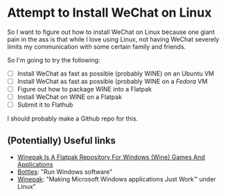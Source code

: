 # Attempt to Install WeChat on Linux

So I want to figure out how to install WeChat on Linux because one giant pain in the ass is that while I love using Linux, not having WeChat severely limits my communication with some certain family and friends.

So I'm going to try the following:

- [ ] Install WeChat as fast as possible (probably WINE) on an Ubuntu VM 
- [ ] Install WeChat as fast as possible (probably WINE on a *Fedora* VM
- [ ] Figure out how to package WINE into a Flatpak
- [ ] Install WeChat on WINE on a Flatpak
- [ ] Submit it to Flathub

I should probably make a Github repo for this.

## (Potentially) Useful links

- [Winepak Is A Flatpak Repository For Windows (Wine) Games And Applications](https://www.linuxuprising.com/2018/06/winepak-is-flatpak-repository-for.html)
- [Bottles](https://flathub.org/apps/details/com.usebottles.bottles): "Run Windows software"
- [Winepak](https://www.winepak.org/): "Making Microsoft Windows applications Just Work™ under Linux"
